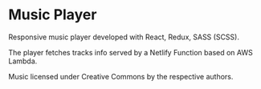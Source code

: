 # Music Player

Responsive music player developed with React, Redux, SASS (SCSS).

The player fetches tracks info served by a Netlify Function based on AWS Lambda.

Music licensed under Creative Commons by the respective authors.
